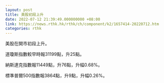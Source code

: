 ```yaml
---
layout: post
title: 美股初段上升
date: 2022-07-12 21:39:49.000000000 +08:00
link: https://news.rthk.hk/rthk/ch/component/k2/1657414-20220712.htm
categories: rthk
---
```


美股在開市初段上升。

道瓊斯指數較早時報31199點，升25點。

納斯達克指數報11449點，升76點，升幅0.68%。

標準普爾500指數報3864點，升9點，升幅0.26%。
